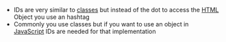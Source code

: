 - IDs are very similar to [classes](classes.md) but instead of the dot to access the [HTML](contents-html.md) Object you use an hashtag
- Commonly you use classes but if you want to use an object in [JavaScript](contents-javascript.md) IDs are needed for that implementation